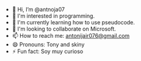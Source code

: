 - 👋 Hi, I’m @antnoja07
- 👀 I'm interested in programming.
- 🌱 I'm currently learning how to use pseudocode.
- 💞️ I'm looking to collaborate on Microsoft.
- 📫 How to reach me: antonijair076@gmail.com
- 😄 Pronouns: Tony and skiny
- ⚡ Fun fact: Soy muy curioso

<!---
antnoja07/antnoja07 is a ✨ special ✨ repository because its `README.md` (this file) appears on your GitHub profile.
You can click the Preview link to take a look at your changes.
--->
